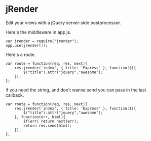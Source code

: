 # jRender

Edit your views with a jQuery server-side postprocessor.

Here's the middleware in app.js.

```
var jrender = require("jrender");
app.use(jrender());
``` 

Here's a route.

```
var route = function(req, res, next){
    res.jrender('index', { title: 'Express' }, function($){
        $("title").attr("jquery","awesome");
    });
};
```

If you need the string, and don't wanna send you can pass in the last callback.

```
var route = function(req, res, next){
    res.jrender('index', { title: 'Express' }, function($){
        $("title").attr("jquery","awesome");
    }, function(err, html){
        if(err) return next(err);
        return res.send(html);
    });
};
```